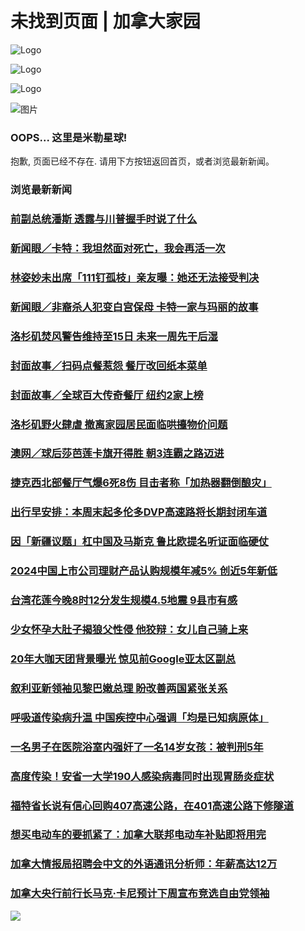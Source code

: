 # 未找到页面 | 加拿大家园

![Logo](https://www.iask.ca/wp-content/uploads/2022/01/iaskca_logo.jpg)

![Logo](https://www.iask.ca/wp-content/uploads/2022/01/iaskca_logo.jpg)

![Logo](https://www.iask.ca/wp-content/uploads/2022/01/iaskca_logo.jpg)

![图片](https://www.iask.ca/wp-content/uploads/2022/01/20180813a35880b1-e603-55c1-b673-7c2c70e2adb8.jpg)

### OOPS... 这里是米勒星球!

抱歉, 页面已经不存在. 请用下方按钮返回首页，或者浏览最新新闻。

### 浏览最新新闻

### [前副总统潘斯 透露与川普握手时说了什么](https://www.iask.ca/news/1071119 "前副总统潘斯 透露与川普握手时说了什么")

### [新闻眼／卡特：我坦然面对死亡，我会再活一次](https://www.iask.ca/news/1071112 "新闻眼／卡特：我坦然面对死亡，我会再活一次")

### [林姿妙未出席「111钉孤枝」亲友曝：她还无法接受判决](https://www.iask.ca/news/1071110 "林姿妙未出席「111钉孤枝」亲友曝：她还无法接受判决")

### [新闻眼／非裔杀人犯变白宫保母 卡特一家与玛丽的故事](https://www.iask.ca/news/1071107 "新闻眼／非裔杀人犯变白宫保母 卡特一家与玛丽的故事")

### [洛杉矶焚风警告维持至15日 未来一周先干后湿](https://www.iask.ca/news/1071105 "洛杉矶焚风警告维持至15日 未来一周先干后湿")

### [封面故事／扫码点餐惹怨 餐厅改回纸本菜单](https://www.iask.ca/news/1071100 "封面故事／扫码点餐惹怨 餐厅改回纸本菜单")

### [封面故事／全球百大传奇餐厅 纽约2家上榜](https://www.iask.ca/news/1071095 "封面故事／全球百大传奇餐厅 纽约2家上榜")

### [洛杉矶野火肆虐 撤离家园居民面临哄擡物价问题](https://www.iask.ca/news/1071093 "洛杉矶野火肆虐 撤离家园居民面临哄擡物价问题")

### [澳网／球后莎芭莲卡旗开得胜 朝3连霸之路迈进](https://www.iask.ca/news/1071091 "澳网／球后莎芭莲卡旗开得胜 朝3连霸之路迈进")

### [捷克西北部餐厅气爆6死8伤 目击者称「加热器翻倒酿灾」](https://www.iask.ca/news/1071089 "捷克西北部餐厅气爆6死8伤 目击者称「加热器翻倒酿灾」")

### [出行早安排：本周末起多伦多DVP高速路将长期封闭车道](https://www.iask.ca/news/1071086 "出行早安排：本周末起多伦多DVP高速路将长期封闭车道")

### [因「新疆议题」杠中国及马斯克 鲁比欧提名听证面临硬仗](https://www.iask.ca/news/1071084 "因「新疆议题」杠中国及马斯克 鲁比欧提名听证面临硬仗")

### [2024中国上市公司理财产品认购规模年减5% 创近5年新低](https://www.iask.ca/news/1071082 "2024中国上市公司理财产品认购规模年减5% 创近5年新低")

### [台湾花莲今晚8时12分发生规模4.5地震 9县市有感](https://www.iask.ca/news/1071080 "台湾花莲今晚8时12分发生规模4.5地震 9县市有感")

### [少女怀孕大肚子揭狼父性侵 他狡辩：女儿自己骑上来](https://www.iask.ca/news/1071078 "少女怀孕大肚子揭狼父性侵 他狡辩：女儿自己骑上来")

### [20年大咖天团背景曝光 惊见前Google亚太区副总](https://www.iask.ca/news/1071075 "20年大咖天团背景曝光 惊见前Google亚太区副总")

### [叙利亚新领袖见黎巴嫩总理 盼改善两国紧张关系](https://www.iask.ca/news/1071073 "叙利亚新领袖见黎巴嫩总理 盼改善两国紧张关系")

### [呼吸道传染病升温 中国疾控中心强调「均是已知病原体」](https://www.iask.ca/news/1071071 "呼吸道传染病升温 中国疾控中心强调「均是已知病原体」")

### [一名男子在医院浴室内强奸了一名14岁女孩：被判刑5年](https://www.iask.ca/news/1071068 "一名男子在医院浴室内强奸了一名14岁女孩：被判刑5年")

### [高度传染！安省一大学190人感染病毒同时出现胃肠炎症状](https://www.iask.ca/news/1071065 "高度传染！安省一大学190人感染病毒同时出现胃肠炎症状")

### [福特省长说有信心回购407高速公路，在401高速公路下修隧道](https://www.iask.ca/news/1071062 "福特省长说有信心回购407高速公路，在401高速公路下修隧道")

### [想买电动车的要抓紧了：加拿大联邦电动车补贴即将用完](https://www.iask.ca/news/1071058 "想买电动车的要抓紧了：加拿大联邦电动车补贴即将用完")

### [加拿大情报局招聘会中文的外语通讯分析师：年薪高达12万](https://www.iask.ca/news/1071055 "加拿大情报局招聘会中文的外语通讯分析师：年薪高达12万")

### [加拿大央行前行长马克·卡尼预计下周宣布竞选自由党领袖](https://www.iask.ca/news/1071053 "加拿大央行前行长马克·卡尼预计下周宣布竞选自由党领袖")

![](https://pixel.wp.com/g.gif?v=ext&blog=202177651&post=0&tz=-5&srv=www.iask.ca&j=1%3A12.8.1&host=www.iask.ca&ref=&fcp=2467&rand=0.06957011542701053)
<!-- tcd_original_link https://www.iask.ca/news/1048335 -->
